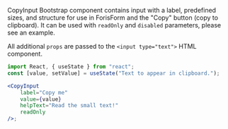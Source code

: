 CopyInput Bootstrap component contains input with a label, predefined sizes, and
structure for use in ForisForm and the "Copy" button (copy to clipboard). It can
be used with `readOnly` and `disabled` parameters, please see an example.

All additional `props` are passed to the `<input type="text">` HTML component.

```jsx
import React, { useState } from "react";
const [value, setValue] = useState("Text to appear in clipboard.");

<CopyInput
    label="Copy me"
    value={value}
    helpText="Read the small text!"
    readOnly
/>;
```

